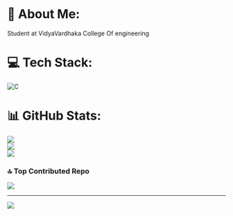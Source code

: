 # 💫 About Me:
Student at VidyaVardhaka College Of engineering


# 💻 Tech Stack:
![C](https://img.shields.io/badge/c-%2300599C.svg?style=plastic&logo=c&logoColor=white)
# 📊 GitHub Stats:
![](https://github-readme-stats.vercel.app/api?username=MadanKumarM1106&theme=dark&hide_border=false&include_all_commits=false&count_private=false)<br/>
![](https://github-readme-streak-stats.herokuapp.com/?user=MadanKumarM1106&theme=dark&hide_border=false)<br/>
![](https://github-readme-stats.vercel.app/api/top-langs/?username=MadanKumarM1106&theme=dark&hide_border=false&include_all_commits=false&count_private=false&layout=compact)

### 🔝 Top Contributed Repo
![](https://github-contributor-stats.vercel.app/api?username=MadanKumarM1106&limit=5&theme=dark&combine_all_yearly_contributions=true)

---
[![](https://visitcount.itsvg.in/api?id=MadanKumarM1106&icon=0&color=0)](https://visitcount.itsvg.in)

<!-- Proudly created with GPRM ( https://gprm.itsvg.in ) -->
